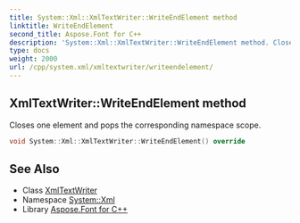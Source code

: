 ```yaml
---
title: System::Xml::XmlTextWriter::WriteEndElement method
linktitle: WriteEndElement
second_title: Aspose.Font for C++
description: 'System::Xml::XmlTextWriter::WriteEndElement method. Closes one element and pops the corresponding namespace scope in C++.'
type: docs
weight: 2000
url: /cpp/system.xml/xmltextwriter/writeendelement/
---
```

## XmlTextWriter::WriteEndElement method


Closes one element and pops the corresponding namespace scope.

```cpp
void System::Xml::XmlTextWriter::WriteEndElement() override
```

## See Also

* Class [XmlTextWriter](../)
* Namespace [System::Xml](../../)
* Library [Aspose.Font for C++](../../../)
